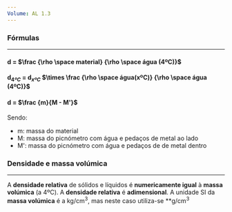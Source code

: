 ```yaml
---
Volume: AL 1.3
---
```

### Fórmulas
---
#### d = $\frac {\rho \space material} {\rho \space água (4ºC)}$

#### d$_{4ºC}$ = d$_{xºC}$ $\times \frac {\rho \space água(xºC)} {\rho \space água (4ºC)}$

#### d = $\frac {m}{M - M'}$

Sendo:
- m: massa do material
- M: massa do picnómetro com água e pedaços de metal ao lado
- M': massa do picnómetro com água e pedaços de de metal dentro

### Densidade e massa volúmica
---
A **densidade relativa** de sólidos e líquidos é **numericamente igual** à **massa volúmica** (a 4ºC).
A **densidade relativa** é **adimensional**.
A unidade SI da **massa volúmica** é a kg/cm$^3$, mas neste caso utiliza-se **g/cm$^3$